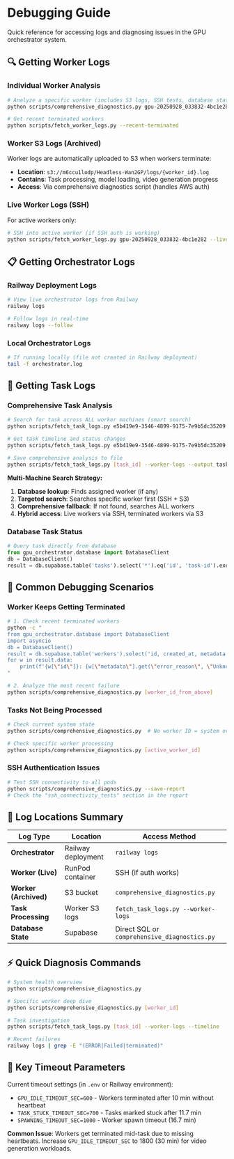 # Debugging Guide

Quick reference for accessing logs and diagnosing issues in the GPU orchestrator system.

## 🔍 Getting Worker Logs

### Individual Worker Analysis
```bash
# Analyze a specific worker (includes S3 logs, SSH tests, database state)
python scripts/comprehensive_diagnostics.py gpu-20250928_033832-4bc1e282

# Get recent terminated workers
python scripts/fetch_worker_logs.py --recent-terminated
```

### Worker S3 Logs (Archived)
Worker logs are automatically uploaded to S3 when workers terminate:
- **Location**: `s3://m6ccu1lodp/Headless-Wan2GP/logs/{worker_id}.log`
- **Contains**: Task processing, model loading, video generation progress
- **Access**: Via comprehensive diagnostics script (handles AWS auth)

### Live Worker Logs (SSH)
For active workers only:
```bash
# SSH into active worker (if SSH auth is working)
python scripts/fetch_worker_logs.py gpu-20250928_033832-4bc1e282 --live
```

## 📋 Getting Orchestrator Logs

### Railway Deployment Logs
```bash
# View live orchestrator logs from Railway
railway logs

# Follow logs in real-time
railway logs --follow
```

### Local Orchestrator Logs
```bash
# If running locally (file not created in Railway deployment)
tail -f orchestrator.log
```

## 🎯 Getting Task Logs

### Comprehensive Task Analysis
```bash
# Search for task across ALL worker machines (smart search)
python scripts/fetch_task_logs.py e5b419e9-3546-4899-9175-7e9b5dc35209 --worker-logs

# Get task timeline and status changes
python scripts/fetch_task_logs.py e5b419e9-3546-4899-9175-7e9b5dc35209 --timeline --worker-logs

# Save comprehensive analysis to file
python scripts/fetch_task_logs.py [task_id] --worker-logs --output task_analysis
```

**Multi-Machine Search Strategy:**
1. **Database lookup**: Finds assigned worker (if any)
2. **Targeted search**: Searches specific worker first (SSH + S3)  
3. **Comprehensive fallback**: If not found, searches ALL workers
4. **Hybrid access**: Live workers via SSH, terminated workers via S3

### Database Task Status
```python
# Query task directly from database
from gpu_orchestrator.database import DatabaseClient
db = DatabaseClient()
result = db.supabase.table('tasks').select('*').eq('id', 'task-id').execute()
```

## 🚨 Common Debugging Scenarios

### Worker Keeps Getting Terminated
```bash
# 1. Check recent terminated workers
python -c "
from gpu_orchestrator.database import DatabaseClient
import asyncio
db = DatabaseClient()
result = db.supabase.table('workers').select('id, created_at, metadata').eq('status', 'terminated').order('created_at', desc=True).limit(5).execute()
for w in result.data:
    print(f'{w[\"id\"]}: {w[\"metadata\"].get(\"error_reason\", \"Unknown\")}')
"

# 2. Analyze the most recent failure
python scripts/comprehensive_diagnostics.py [worker_id_from_above]
```

### Tasks Not Being Processed
```bash
# Check current system state
python scripts/comprehensive_diagnostics.py  # No worker ID = system overview

# Check specific worker processing
python scripts/comprehensive_diagnostics.py [active_worker_id]
```

### SSH Authentication Issues
```bash
# Test SSH connectivity to all pods
python scripts/comprehensive_diagnostics.py --save-report
# Check the "ssh_connectivity_tests" section in the report
```

## 🔧 Log Locations Summary

| Log Type | Location | Access Method |
|----------|----------|---------------|
| **Orchestrator** | Railway deployment | `railway logs` |
| **Worker (Live)** | RunPod container | SSH (if auth works) |
| **Worker (Archived)** | S3 bucket | `comprehensive_diagnostics.py` |
| **Task Processing** | Worker S3 logs | `fetch_task_logs.py --worker-logs` |
| **Database State** | Supabase | Direct SQL or `comprehensive_diagnostics.py` |

## ⚡ Quick Diagnosis Commands

```bash
# System health overview
python scripts/comprehensive_diagnostics.py

# Specific worker deep dive  
python scripts/comprehensive_diagnostics.py [worker_id]

# Task investigation
python scripts/fetch_task_logs.py [task_id] --worker-logs --timeline

# Recent failures
railway logs | grep -E "(ERROR|Failed|terminated)"
```

## 🎯 Key Timeout Parameters

Current timeout settings (in `.env` or Railway environment):
- `GPU_IDLE_TIMEOUT_SEC=600` - Workers terminated after 10 min without heartbeat
- `TASK_STUCK_TIMEOUT_SEC=700` - Tasks marked stuck after 11.7 min  
- `SPAWNING_TIMEOUT_SEC=1000` - Worker spawn timeout (16.7 min)

**Common Issue**: Workers get terminated mid-task due to missing heartbeats. Increase `GPU_IDLE_TIMEOUT_SEC` to 1800 (30 min) for video generation workloads.
